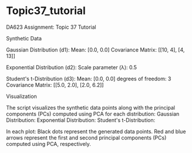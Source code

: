 # Topic37_tutorial
DA623 Assignment: Topic 37 Tutorial

Synthetic Data

  Gaussian Distribution (d1):
  Mean: [0.0, 0.0]
  Covariance Matrix: [[10, 4],
                      [4, 13]]
  
  Exponential Distribution (d2):
  Scale parameter (λ): 0.5

  Student's t-Distribution (d3):
  Mean: [0.0, 0.0]
  degrees of freedom: 3
  Covariance Matrix: [[5.0, 2.0],
                      [2.0, 6.2]]


Visualization

The script visualizes the synthetic data points along with the principal components (PCs) computed using PCA for each distribution:
    Gaussian Distribution:
    Exponential Distribution:
    Student's t-Distribution:

In each plot:
    Black dots represent the generated data points.
    Red and blue arrows represent the first and second principal components (PCs) computed using PCA, respectively.
  
